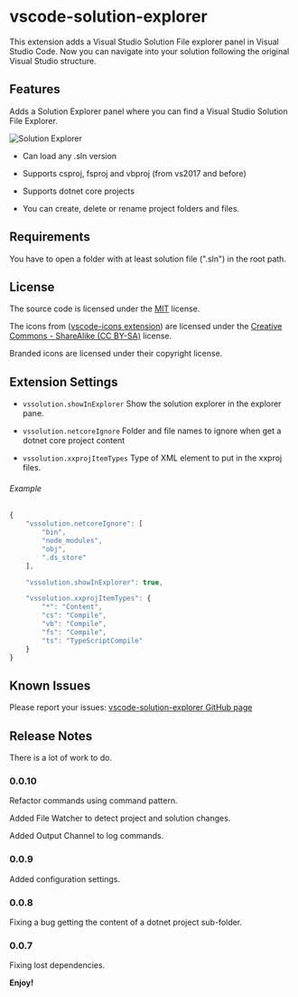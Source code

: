 # vscode-solution-explorer 

This extension adds a Visual Studio Solution File explorer panel in Visual Studio Code. Now you can navigate into your solution following the original Visual Studio structure. 

## Features

Adds a Solution Explorer panel where you can find a Visual Studio Solution File Explorer. 

![Solution Explorer](https://github.com/fernandoescolar/vscode-solution-explorer/raw/master/images/vscode-solution-explorer.gif)

- Can load any .sln version

- Supports csproj, fsproj and vbproj (from vs2017 and before)

- Supports dotnet core projects

- You can create, delete or rename project folders and files. 

## Requirements

You have to open a folder with at least solution file (".sln") in the root path.

## License

The source code is licensed under the [MIT](License) license.

The icons from ([vscode-icons extension](https://github.com/vscode-icons/vscode-icons/)) are licensed under the [Creative Commons - ShareAlike (CC BY-SA)](https://creativecommons.org/licenses/by-sa/4.0/) license. 

Branded icons are licensed under their copyright license.

## Extension Settings

- `vssolution.showInExplorer` Show the solution explorer in the explorer pane.

- `vssolution.netcoreIgnore` Folder and file names to ignore when get a dotnet core project content

- `vssolution.xxprojItemTypes` Type of XML element to put in the xxproj files.

###### Example

```javascript
{
    "vssolution.netcoreIgnore": [
        "bin",
        "node_modules",
        "obj",
        ".ds_store"
    ],

    "vssolution.showInExplorer": true,

    "vssolution.xxprojItemTypes": {
        "*": "Content",
        "cs": "Compile",
        "vb": "Compile",
        "fs": "Compile",
        "ts": "TypeScriptCompile"
    }
}
```

## Known Issues

Please report your issues: [vscode-solution-explorer GitHub page](https://github.com/fernandoescolar/vscode-solution-explorer/issues)

## Release Notes

There is a lot of work to do.

### 0.0.10

Refactor commands using command pattern.

Added File Watcher to detect project and solution changes.

Added Output Channel to log commands.

### 0.0.9

Added configuration settings.

### 0.0.8

Fixing a bug getting the content of a dotnet project sub-folder.

### 0.0.7

Fixing lost dependencies.

**Enjoy!**
